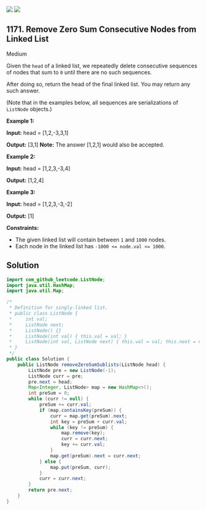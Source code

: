 [![](https://img.shields.io/github/stars/javadev/LeetCode-in-Java?label=Stars&style=flat-square)](https://github.com/javadev/LeetCode-in-Java)
[![](https://img.shields.io/github/forks/javadev/LeetCode-in-Java?label=Fork%20me%20on%20GitHub%20&style=flat-square)](https://github.com/javadev/LeetCode-in-Java/fork)

## 1171\. Remove Zero Sum Consecutive Nodes from Linked List

Medium

Given the `head` of a linked list, we repeatedly delete consecutive sequences of nodes that sum to `0` until there are no such sequences.

After doing so, return the head of the final linked list. You may return any such answer.

(Note that in the examples below, all sequences are serializations of `ListNode` objects.)

**Example 1:**

**Input:** head = [1,2,-3,3,1]

**Output:** [3,1] **Note:** The answer [1,2,1] would also be accepted.

**Example 2:**

**Input:** head = [1,2,3,-3,4]

**Output:** [1,2,4]

**Example 3:**

**Input:** head = [1,2,3,-3,-2]

**Output:** [1]

**Constraints:**

*   The given linked list will contain between `1` and `1000` nodes.
*   Each node in the linked list has `-1000 <= node.val <= 1000`.

## Solution

```java
import com_github_leetcode.ListNode;
import java.util.HashMap;
import java.util.Map;

/*
 * Definition for singly-linked list.
 * public class ListNode {
 *     int val;
 *     ListNode next;
 *     ListNode() {}
 *     ListNode(int val) { this.val = val; }
 *     ListNode(int val, ListNode next) { this.val = val; this.next = next; }
 * }
 */
public class Solution {
    public ListNode removeZeroSumSublists(ListNode head) {
        ListNode pre = new ListNode(-1);
        ListNode curr = pre;
        pre.next = head;
        Map<Integer, ListNode> map = new HashMap<>();
        int preSum = 0;
        while (curr != null) {
            preSum += curr.val;
            if (map.containsKey(preSum)) {
                curr = map.get(preSum).next;
                int key = preSum + curr.val;
                while (key != preSum) {
                    map.remove(key);
                    curr = curr.next;
                    key += curr.val;
                }
                map.get(preSum).next = curr.next;
            } else {
                map.put(preSum, curr);
            }
            curr = curr.next;
        }
        return pre.next;
    }
}
```